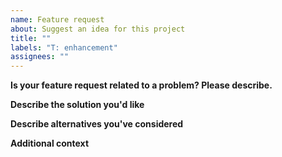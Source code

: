 ```yaml
---
name: Feature request
about: Suggest an idea for this project
title: ""
labels: "T: enhancement"
assignees: ""
---
```


**Is your feature request related to a problem? Please describe.**

<!-- A clear and concise description of what the problem is.
e.g. I'm always frustrated when [...] -->

**Describe the solution you'd like**

<!-- A clear and concise description of what you want to
happen. -->

**Describe alternatives you've considered**

<!-- A clear and concise description of any
alternative solutions or features you've considered. -->

**Additional context**

<!-- Add any other context or screenshots about the feature request
here. -->
                                                                                                                                                                                                                                                           